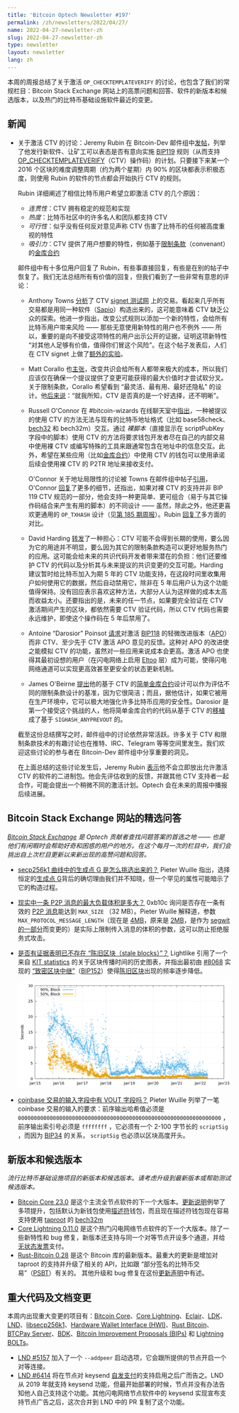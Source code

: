 ```yaml
---
title: 'Bitcoin Optech Newsletter #197'
permalink: /zh/newsletters/2022/04/27/
name: 2022-04-27-newsletter-zh
slug: 2022-04-27-newsletter-zh
type: newsletter
layout: newsletter
lang: zh
---
```


本周的周报总结了关于激活  ` OP_CHECKTEMPLATEVERIFY ` 的讨论，也包含了我们的常规栏目：Bitcoin Stack Exchange 网站上的高票问题和回答、软件的新版本和候选版本，以及热门的比特币基础设施软件最近的变更。

## 新闻

- 关于激活 CTV 的讨论：Jeremy Rubin 在 Bitcoin-Dev 邮件组中[发帖][posted]，列举了他发行新软件、让矿工可以表态是否有意向实施 [BIP119][BIP119] 规则（从而支持 [OP_CHECKTEMPLATEVERIFY][OP_CHECKTEMPLATEVERIFY]（CTV）操作码）的计划。只要接下来某一个 2016 个区块的难度调整周期（约为两个星期）内 90% 的区块都表示积极态度，则使用 Rubin 的软件的节点都会开始执行 CTV 的规则。

  Rubin 详细阐述了相信比特币用户希望立即激活 CTV 的几个原因：

  - *连贯性*：CTV 拥有稳定的规范和实现
  - *热度*：比特币社区中的许多名人和团队都支持 CTV
  - *可行性*：似乎没有任何反对意见声称 CTV 伤害了比特币的任何被高度重视的特性
  - *吸引力*：CTV 提供了用户想要的特性，例如基于[限制条款][covenant]（convenant）的[金库合约][vaults]

  邮件组中有十多位用户回复了 Rubin，有些事直接回复，有些是在别的帖子中恢复了。我们无法总结所有有价值的回复，但我们看到了一些非常有意思的评论：

  - Anthony Towns [分析][analyzed]了 CTV [signet 测试网][signet] 上的交易。看起来几乎所有交易都是用同一种软件（[Sapio][Sapio]）构造出来的，这可能意味着 CTV 缺乏公众的探索。他进一步指出，改变公式规则以添加一个新的特性，会给所有比特币用户带来风险 —— 那些无意使用新特性的用户也不例外 —— 所以，重要的是向不接受这项特性的用户出示公开的证据，证明这项新特性 “对其他人足够有价值，值得你们冒这个风险”。在这个帖子发表后，人们在 CTV signet 上做了[额外的实验][additional experimentation]。

  - Matt Corallo 也[主张][argued]，改变共识会给所有人都带来极大的成本，所以我们应该仅在确保一个提议提供了变更可能获得的最大价值时才尝试软分叉。关于限制条款，Corallo 希望看到 “最灵活、最有用、最好还隐私” 的设计。他[后来说][later said]：“就我所知，CTV 是否真的是一个好选择，还不明晰”。

  - Russell O'Connor 在 \#bitcoin-wizards 在线聊天室中[指出][noted]，一种被提议的使用 CTV 的方法无法与现有的比特币地址格式（比如 base58check、[bech32][bech32] 和 bech32m）交互。通过 *裸脚本*（直接显示在 scriptPubKey 字段中的脚本）使用 CTV 的方法将要求钱包开发者尽在自己的内部交易中使用裸 CTV 或编写特殊的工具来跟通常包含在地址中的信息交互。此外，希望在某些应用（比如[金库合约][vaults]）中使用 CTV 的钱包可以使用承诺后续会使用裸 CTV 的 P2TR 地址来接收支付。

    O'Connor 关于地址局限性的讨论被 Towns 在邮件组中帖子[引用][mentioned]，O'Connor [回复][replied]了更多的细节，还指出，如果对裸 CTV 的支持并非 BIP 119 CTV 规范的一部分，他会支持一种更简单、更可组合（易于与其它操作码结合来产生有用的脚本）的不同设计 —— 虽然，除此之外，他还更喜欢更通用的  ` OP_TXHASH `  设计（见[第 185 期周报][Newsletter #185]）。Rubin [回复了][replied]多方面的对比。

  - David Harding [转发][relayed]了一种担心：CTV 可能不会得到长期的使用，要么因为它的用途并不明显，要么因为其它的限制条款构造可以更好地服务热门的应用。这可能会给未来的共识代码开发者带来潜在的负担：他们还要维护 CTV 的代码以及分析其与未来提议的共识变更的交互可能。Harding 建议暂时给比特币加入为期 5 年的 CTV 功能支持，在这段时间里收集用户如何使用它的数据，然后自动禁用它，除非在 5 年后用户认为这个功能值得保持。没有回应表示喜欢这种方法，大部分人认为这样做的成本太高而收益太小。还要指出的是，未来的任一节点，如果要完全验证在 CTV 激活期间产生的区块，都依然需要 CTV 验证代码，所以 CTV 代码也需要永远维护，即使这个操作码在 5 年后禁用了。

  - Antoine “Darosior” Poinsot [请求][requested]对激活 [BIP118][BIP118] 的轻微改进版本（[APO][APO]）而非 CTV、至少先于 CTV 激活 APO 意见的反馈。这种对 APO 的改进使之能模拟 CTV 的功能，虽然对一些应用来说成本会更高。激活 APO 也使得其最初设想的用户（在闪电网络上启用 [Eltoo][Eltoo] 层）成为可能，使得闪电网络通道可以实现更高效甚至更安全的状态更新机制。

  - James O'Beirne [提出][suggested]他的基于 CTV 的[简单金库合约][simple vault]设计可以作为评估不同的限制条款设计的基准，因为它很简洁；而且，据他估计，如果它被用在生产环境中，它可以极大地强化许多比特币应用的安全性。Darosior 是第一个接受这个挑战的人，他将简单金库合约的代码从基于 CTV 的[移植][porting]成了基于  ` SIGHASH_ANYPREVOUT ` 的。

  截至这份总结撰写之时，邮件组中的讨论依然非常活跃。许多关于 CTV 和限制条款技术的有趣讨论也在推特、IRC、Telegram 等等空间里发生。我们欢迎这些讨论的参与者在 Bitcoin-Dev 邮件组中分享重要的洞见。

  在上面总结的这些讨论发生后，Jeremy Rubin [表示][announced]他不会立即放出允许激活 CTV 的软件的二进制包。他会先评估收到的反馈，并跟其他 CTV 支持者一起合作，可能会提出一个稍微不同的激活计划。Optech 会在未来的周报中播报后续进展。

## Bitcoin Stack Exchange 网站的精选问答

*[Bitcoin Stack Exchange][Bitcoin Stack Exchange] 是 Optech 贡献者查找问题答案的首选之地 —— 也是他们有闲暇时会帮助好奇和困惑的用户的地方。在这个每月一次的栏目中，我们会挑出自上次栏目更新以来新出现的高赞问题和回答。*

- [secp256k1 曲线中的生成点 G 是怎么挑选出来的？][How was the generator point G chosen in the secp256k1 curve?] Pieter Wuille 指出，选择恒定的[生成点 G][generator point G]背后的确切理由我们并不知晓，但一个罕见的属性可能暗示了它的构造过程。

- [现实中一条 P2P 消息的最大负载体积是多大？][What is the maximum, realistic P2P message payload size?] 0xb10c 询问是否存在一条有效的 [P2P 消息][P2P message]能达到  ` MAX_SIZE ` （32 MB）。Pieter Wuille 解释道，参数 ` MAX_PROTOCOL_MESSAGE_LENGTH `（现在是 [4MB][4MB]，原来是 [2MB][2MB]，是作为 [segwit 的一部分][part of segwit]而变更的）是实际上限制传入消息的体积的参数，这可以防止拒绝服务式攻击。

- [是否有证据表明已不存在 “陈旧区块（stale blocks）”？][Is there evidence for lack of stale blocks?] Lightlike 引用了一个来自 [KIT statistics][KIT statistics] 的关于区块传播时间的历史图表，并指出最初由 [#8068][#8068] 实现的 [“致密区块中继”][compact block relay]（[BIP152][BIP152]）使得[陈旧区块][stale block]出现的频率逐步降低。

  ![Block Propagation Delay History chart](./image/2022-04-block-propagation-delay.png)

- [coinbase 交易的输入字段中有 VOUT 字段吗？][Does a coinbase transaction’s input field have a VOUT field?] Pieter Wuille 列举了一笔 coinbase 交易的输入的要求：前序输出哈希值必须是  ` 0000000000000000000000000000000000000000000000000000000000000000 ` ，前序输出索引号必须是  ` ffffffff ` ，它必须有一个 2-100 字节长的  ` scriptSig ` ，而因为 [BIP34][BIP34] 的关系， ` scriptSig `  也必须以区块高度开头。

## 新版本和候选版本

*流行比特币基础设施项目的新版本和候选版本。请考虑升级到最新版本或帮助测试候选版本。*

- [Bitcoin Core 23.0][Bitcoin Core 23.0] 是这个主流全节点软件的下一个大版本。[更新说明][release notes]例举了多项提升，包括默认为新钱包使用[描述符][descriptor]钱包，而且现在描述符钱包现在容易支持使用 [taproot][taproot] 的 [bech32m][bech32m] 
- [Core Lightning 0.11.0][Core Lightning 0.11.0] 是这个热门闪电网络节点软件的下一个大版本。除了一些新特性和 bug 修复，新版本还支持与同一个对等节点开设多个通道，并给[无状态发票][stateless invoices]支付。
- [Rust-Bitcoin 0.28][Rust-Bitcoin 0.28] 是这个 Bitcoin 库的最新版本。最重大的更新是增加对 taproot 的支持并升级了相关的 API，比如跟 “部分签名的比特币交易”（[PSBT][PSBTs]）有关的。 其他升级和 bug 修复在这份[更新声明][release notes]中有述。

## 重大代码及文档变更

本周内出现重大变更的项目有：[Bitcoin Core][Bitcoin Core]、[Core Lightning][Core Lightning]、[Eclair][Eclair]、[LDK][LDK]、[LND][LND]、[libsecp256k1][libsecp256k1]、[Hardware Wallet Interface (HWI)][Hardware Wallet Interface (HWI)]、[Rust Bitcoin][Rust Bitcoin]、[BTCPay Server][BTCPay Server]、[BDK][BDK]、[Bitcoin Improvement Proposals (BIPs)][Bitcoin Improvement Proposals (BIPs)] 和 [Lightning BOLTs][Lightning BOLTs]。

- [LND #5157][LND #5157] 加入了一个  ` --addpeer ` 启动选项，它会跟所提供的节点开启一个对等连接。
- [LND #6414][LND #6414] 将在节点对 keysend [自发支付][spontaneous payments]的支持启用之后广而告之。LND 从 2019 年就支持 keysend 功能，但最开始部署的时候，节点并没有办法告知他人自己支持这个功能。其他闪电网络节点软件中的 keysend 实现宣布支持节点广告之后，这次合并到 LND 中的 PR 复制了这个功能。

[posted]:https://lists.linuxfoundation.org/pipermail/bitcoin-dev/2022-April/020233.html

[BIP119]:https://github.com/bitcoin/bips/blob/master/bip-0119.mediawiki

[OP_CHECKTEMPLATEVERIFY]:https://bitcoinops.org/en/topics/op_checktemplateverify/

[covenant]:https://bitcoinops.org/en/topics/covenants/

[vaults]:https://bitcoinops.org/en/topics/vaults/

[analyzed]:https://lists.linuxfoundation.org/pipermail/bitcoin-dev/2022-April/020234.html

[signet]:https://bitcoinops.org/en/topics/signet/

[Sapio]:https://learn.sapio-lang.org/

[additional experimentation]:https://twitter.com/fiatjaf/status/1517836181240782850
[argued]:https://lists.linuxfoundation.org/pipermail/bitcoin-dev/2022-April/020263.html

[later said]:https://lists.linuxfoundation.org/pipermail/bitcoin-dev/2022-April/020289.html

[noted]:https://gnusha.org/bitcoin-wizards/2022-04-19.log

[bech32]:https://bitcoinops.org/en/topics/bech32/

[vaults]:https://bitcoinops.org/en/topics/vaults/

[mentioned]:https://lists.linuxfoundation.org/pipermail/bitcoin-dev/2022-April/020245.html

[replied]:https://lists.linuxfoundation.org/pipermail/bitcoin-dev/2022-April/020256.html

[Newsletter #185]:https://bitcoinops.org/en/newsletters/2022/02/02/#composable-alternatives-to-ctv-and-apo

[replied]:https://lists.linuxfoundation.org/pipermail/bitcoin-dev/2022-April/020260.html

[relayed]:https://lists.linuxfoundation.org/pipermail/bitcoin-dev/2022-April/020242.html

[requested]:https://lists.linuxfoundation.org/pipermail/bitcoin-dev/2022-April/020276.html

[BIP118]:https://github.com/bitcoin/bips/blob/master/bip-0118.mediawiki

[APO]:https://bitcoinops.org/en/topics/sighash_anyprevout/

[Eltoo]:https://bitcoinops.org/en/topics/eltoo/

[suggested]:https://lists.linuxfoundation.org/pipermail/bitcoin-dev/2022-April/020280.html

[simple vault]:https://github.com/jamesob/simple-ctv-vault

[porting]:https://twitter.com/darosior/status/1518961471702642689

[announced]:https://twitter.com/JeremyRubin/status/1518477022439247872

[Bitcoin Stack Exchange]:https://bitcoin.stackexchange.com/

[How was the generator point G chosen in the secp256k1 curve?]:https://bitcoin.stackexchange.com/a/113116

[generator point G]:https://bitcoin.stackexchange.com/questions/29904/

[What is the maximum, realistic P2P message payload size?]:https://bitcoin.stackexchange.com/a/113059

[P2P message]:https://developer.bitcoin.org/reference/p2p_networking.html#data-messages

[4MB]:https://github.com/bitcoin/bitcoin/commit/2b1f6f9ccf36f1e0a2c9d99154e1642f796d7c2b

[2MB]:https://github.com/bitcoin/bitcoin/issues/5843

[part of segwit]:https://github.com/bitcoin/bitcoin/issues/8149

[Is there evidence for lack of stale blocks?]:https://bitcoin.stackexchange.com/a/113413

[KIT statistics]:https://www.dsn.kastel.kit.edu/bitcoin/index.html

[compact block relay]:https://bitcoinops.org/en/topics/compact-block-relay/

[BIP152]:https://github.com/bitcoin/bips/blob/master/bip-0152.mediawiki

[#8068]:https://github.com/bitcoin/bitcoin/issues/8068

[stale block]:https://bitcoin.stackexchange.com/a/5866/87121

[Does a coinbase transaction’s input field have a VOUT field?]:https://bitcoin.stackexchange.com/a/113392

[BIP34]:https://github.com/bitcoin/bips/blob/master/bip-0034.mediawiki

[Bitcoin Core 23.0]:https://bitcoincore.org/bin/bitcoin-core-23.0/

[release notes]:https://github.com/bitcoin/bitcoin/blob/master/doc/release-notes/release-notes-23.0.md

[descriptor]:https://bitcoinops.org/en/topics/output-script-descriptors/

[bech32m]:https://bitcoinops.org/en/topics/bech32/

[taproot]:https://bitcoinops.org/en/topics/taproot/

[Core Lightning 0.11.0]:https://github.com/ElementsProject/lightning/releases/tag/v0.11.0.1

[stateless invoices]:https://bitcoinops.org/en/topics/stateless-invoices/

[Rust-Bitcoin 0.28]:https://github.com/rust-bitcoin/rust-bitcoin/releases/tag/0.28.0

[PSBTs]:https://bitcoinops.org/en/topics/psbt/

[release notes]:https://github.com/rust-bitcoin/rust-bitcoin/blob/master/CHANGELOG.md#028---2022-04-20-the-taproot-release

[Bitcoin Core]:https://github.com/bitcoin/bitcoin

[Core Lightning]:https://github.com/ElementsProject/lightning

[Eclair]:https://github.com/ACINQ/eclair

[LDK]:https://github.com/lightningdevkit/rust-lightning

[LND]:https://github.com/lightningnetwork/lnd/

[libsecp256k1]:https://github.com/bitcoin-core/secp256k1

[Hardware Wallet Interface (HWI)]:https://github.com/bitcoin-core/HWI

[Rust Bitcoin]:https://github.com/rust-bitcoin/rust-bitcoin

[BTCPay Server]:https://github.com/btcpayserver/btcpayserver/

[BDK]:https://github.com/bitcoindevkit/bdk

[Bitcoin Improvement Proposals (BIPs)]:https://github.com/bitcoin/bips/

[Lightning BOLTs]:https://github.com/lightning/bolts

[LND #5157]:https://github.com/lightningnetwork/lnd/issues/5157

[LND #6414]:https://github.com/lightningnetwork/lnd/issues/6414

[spontaneous payments]:https://bitcoinops.org/en/topics/spontaneous-payments/

